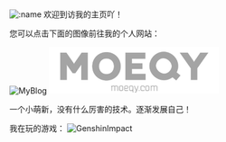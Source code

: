 <img src="https://count.getloli.com/get/@MqyGalaxy?theme=moebooru" alt=":name" />
欢迎到访我的主页吖！

您可以点击下面的图像前往我的个人网站：

<img src="https://cdn.jsdelivr.net/gh/MqyGalaxy/MyBlog@latest/images/blogLOGO.png" alt="MyBlog" width="300px">
<img src="Image/LOGO_header3.png" alt="MoeQY" width="300px">

一个小萌新，没有什么厉害的技术。逐渐发展自己！

我在玩的游戏：
<img src="https://genshin-card.getloli.com/rand/82609806.png" alt="GenshinImpact" />
